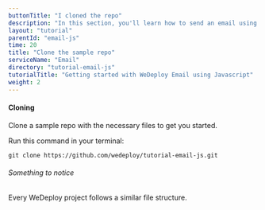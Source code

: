 ```yaml
---
buttonTitle: "I cloned the repo"
description: "In this section, you'll learn how to send an email using JavaScript and the WeDeploy Email Service."
layout: "tutorial"
parentId: "email-js"
time: 20
title: "Clone the sample repo"
serviceName: "Email"
directory: "tutorial-email-js"
tutorialTitle: "Getting started with WeDeploy Email using Javascript"
weight: 2
---
```


#### Cloning

Clone a sample repo with the necessary files to get you started.

Run this command in your terminal: 

```
git clone https://github.com/wedeploy/tutorial-email-js.git
```

<aside>

###### Something to notice

Every WeDeploy project follows a similar file structure.

</aside>
